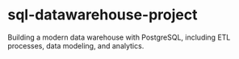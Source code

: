 # sql-datawarehouse-project
Building a modern data warehouse with PostgreSQL, including ETL processes, data modeling, and analytics.
